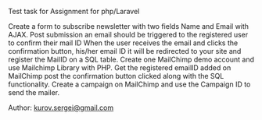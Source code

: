 Test task for 
Assignment for php/Laravel

Create a form to subscribe newsletter with two fields Name and Email with AJAX.
Post submission an email should be triggered to the registered user to confirm their mail ID
When the user receives the email and clicks the confirmation button, his/her email ID it will be redirected to your site and register the MailID on a SQL table. 
Create one MailChimp demo account and use Mailchimp Library with PHP. Get the registered emailID added on MailChimp post the confirmation button clicked along with the SQL functionality.
Create a campaign on MailChimp and use the Campaign ID to send the mailer.

Author: kurov.sergei@gmail.com